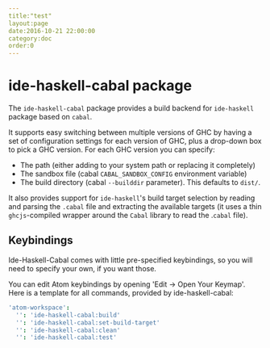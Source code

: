 ```yaml
---
title:"test"
layout:page
date:2016-10-21 22:00:00
category:doc
order:0
---
```


# ide-haskell-cabal package

The `ide-haskell-cabal` package provides a build backend for `ide-haskell`
package based on `cabal`.

It supports easy switching between multiple versions of GHC by having a set of configuration settings for each version of GHC, plus a drop-down box to pick a GHC version. For each GHC version you can specify:

* The path (either adding to your system path or replacing it completely)
* The sandbox file (cabal `CABAL_SANDBOX_CONFIG` environment variable)
* The build directory (cabal `--builddir` parameter). This defaults to `dist/`.

It also provides support for `ide-haskell`'s build target selection by reading and parsing the `.cabal` file and extracting the available targets (it uses a thin `ghcjs`-compiled wrapper around the `Cabal` library to read the .`cabal` file).

## Keybindings

Ide-Haskell-Cabal comes with little pre-specified keybindings, so you will need to specify your own, if you want those.

You can edit Atom keybindings by opening 'Edit → Open Your Keymap'. Here is a template for all commands, provided by ide-haskell-cabal:

```cson
'atom-workspace':
  '': 'ide-haskell-cabal:build'
  '': 'ide-haskell-cabal:set-build-target'
  '': 'ide-haskell-cabal:clean'
  '': 'ide-haskell-cabal:test'
```
